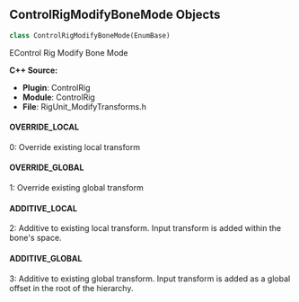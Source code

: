 ## ControlRigModifyBoneMode Objects

```python
class ControlRigModifyBoneMode(EnumBase)
```

EControl Rig Modify Bone Mode

**C++ Source:**

- **Plugin**: ControlRig
- **Module**: ControlRig
- **File**: RigUnit_ModifyTransforms.h

<a id="unreal.ControlRigModifyBoneMode.OVERRIDE_LOCAL"></a>

#### OVERRIDE_LOCAL

0: Override existing local transform

<a id="unreal.ControlRigModifyBoneMode.OVERRIDE_GLOBAL"></a>

#### OVERRIDE_GLOBAL

1: Override existing global transform

<a id="unreal.ControlRigModifyBoneMode.ADDITIVE_LOCAL"></a>

#### ADDITIVE_LOCAL

2: Additive to existing local transform.
Input transform is added within the bone's space.

<a id="unreal.ControlRigModifyBoneMode.ADDITIVE_GLOBAL"></a>

#### ADDITIVE_GLOBAL

3: Additive to existing global transform.
Input transform is added as a global offset in the root of the hierarchy.

<a id="unreal.RigVMSimPointIntegrateType"></a>